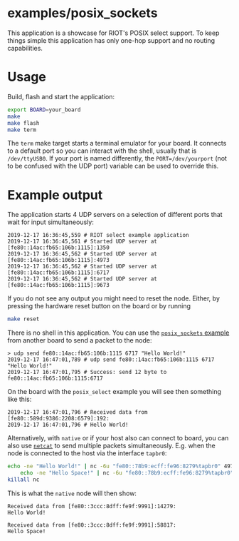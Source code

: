 examples/posix_sockets
======================
This application is a showcase for RIOT's POSIX select support. To
keep things simple this application has only one-hop support and
no routing capabilities.

Usage
=====

Build, flash and start the application:
```sh
export BOARD=your_board
make
make flash
make term
```

The `term` make target starts a terminal emulator for your board. It
connects to a default port so you can interact with the shell, usually
that is `/dev/ttyUSB0`. If your port is named differently, the
`PORT=/dev/yourport` (not to be confused with the UDP port) variable can
be used to override this.


Example output
==============

The application starts 4 UDP servers on a selection of different ports that wait
for input simultaneously:
```
2019-12-17 16:36:45,559 # RIOT select example application
2019-12-17 16:36:45,561 # Started UDP server at [fe80::14ac:fb65:106b:1115]:1350
2019-12-17 16:36:45,562 # Started UDP server at [fe80::14ac:fb65:106b:1115]:4973
2019-12-17 16:36:45,562 # Started UDP server at [fe80::14ac:fb65:106b:1115]:6717
2019-12-17 16:36:45,562 # Started UDP server at [fe80::14ac:fb65:106b:1115]:9673
```

If you do not see any output you might need to reset the node. Either, by
pressing the hardware reset button on the board or by running
```sh
make reset
```

There is no shell in this application. You can use the [`posix_sockets` example]
from another board to send a packet to the node:

```
> udp send fe80::14ac:fb65:106b:1115 6717 "Hello World!"
2019-12-17 16:47:01,789 # udp send fe80::14ac:fb65:106b:1115 6717 "Hello World!"
2019-12-17 16:47:01,795 # Success: send 12 byte to fe80::14ac:fb65:106b:1115:6717
```

On the board with the `posix_select` example you will see then something like
this:

```
2019-12-17 16:47:01,796 # Received data from [fe80::589d:9386:2208:6579]:192:
2019-12-17 16:47:01,796 # Hello World!
```

Alternatively, with `native` or if your host also can connect to board, you can
also use [`netcat`][netcat] to send multiple packets simultaneously. E.g. when
the node is connected to the host via the interface `tapbr0`:

```sh
echo -ne "Hello World!" | nc -6u "fe80::78b9:ecff:fe96:8279%tapbr0" 4973 & \
    echo -ne "Hello Space!" | nc -6u "fe80::78b9:ecff:fe96:8279%tapbr0" 1350
killall nc
```

This is what the `native` node will then show:

```
Received data from [fe80::3ccc:8dff:fe9f:9991]:14279:
Hello World!

Received data from [fe80::3ccc:8dff:fe9f:9991]:58817:
Hello Space!

```

[`posix_sockets` example]: ../posix_sockets
[netcat]: https://www.unix.com/man-page/Linux/1/netcat/
